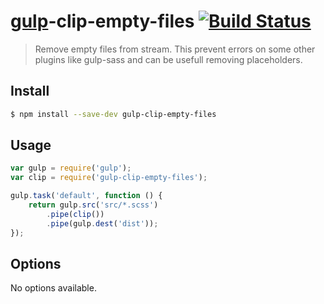 # [gulp](https://github.com/wearefractal/gulp)-clip-empty-files [![Build Status](https://travis-ci.org/nahody/gulp-clip-empty-files.svg?branch=master)](https://travis-ci.org/nahody/gulp-clip-empty-files)


> Remove empty files from stream. This prevent errors on some other plugins like gulp-sass and can be usefull removing placeholders.


## Install

```sh
$ npm install --save-dev gulp-clip-empty-files
```


## Usage

```js
var gulp = require('gulp');
var clip = require('gulp-clip-empty-files');

gulp.task('default', function () {
    return gulp.src('src/*.scss')
        .pipe(clip())
        .pipe(gulp.dest('dist'));
});
```

## Options

No options available.
